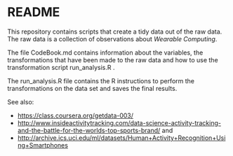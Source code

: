 README
======

This repository contains scripts that create a tidy data out of the raw data. The raw data is a collection of observations about *Wearable Computing*.

The file CodeBook.md contains information about the variables, the transformations that have been made to the raw data and how to use the transformation script run_analysis.R .

The run_analysis.R file contains the R instructions to perform the transformations on the data set and saves the final results.


See also:

* https://class.coursera.org/getdata-003/
* http://www.insideactivitytracking.com/data-science-activity-tracking-and-the-battle-for-the-worlds-top-sports-brand/ and
* http://archive.ics.uci.edu/ml/datasets/Human+Activity+Recognition+Using+Smartphones


